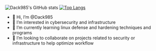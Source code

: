 ![Dack985's GitHub stats](https://github-readme-stats.vercel.app/api?username=Dack985&show_icons=true&theme=radical)
[![Top Langs](https://github-readme-stats.vercel.app/api/top-langs/?username=Dack985)](https://github.com/Dack985/github-readme-stats)

- 👋 Hi, I’m @Dack985
- 👀 I’m interested in cybersecurity and infrastructure
- 🌱 I’m currently learning linux defense and hardening techniques and programs
- 💞️ I’m looking to collaborate on projects related to security or infrastructure to help optimize workflow 

<!---
Dack985/Dack985 is a ✨ special ✨ repository because its `README.md` (this file) appears on your GitHub profile.
You can click the Preview link to take a look at your changes.
--->
